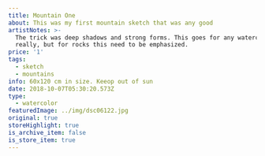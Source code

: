 ```yaml
---
title: Mountain One
about: This was my first mountain sketch that was any good
artistNotes: >-
  The trick was deep shadows and strong forms. This goes for any watercolor
  really, but for rocks this need to be emphasized.
price: '1'
tags:
  - sketch
  - mountains
info: 60x120 cm in size. Keeop out of sun
date: 2018-10-07T05:30:20.573Z
type:
  - watercolor
featuredImage: ../img/dsc06122.jpg
original: true
storeHighlight: true
is_archive_item: false
is_store_item: true
---
```


